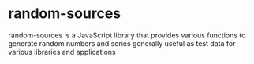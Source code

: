 # random-sources

random-sources is a JavaScript library that provides various functions to generate random numbers and series generally useful as test data for various libraries and applications

